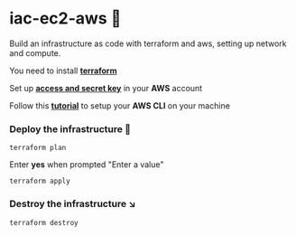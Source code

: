 # iac-ec2-aws :hammer:

Build an infrastructure as code with terraform and aws, setting up network and compute.

You need to install [**terraform**](https://www.terraform.io/)

Set up [**access and secret key**](https://k21academy.com/amazon-web-services/create-access-and-secret-keys-in-aws/) in your **AWS** account

Follow this [**tutorial**](https://medium.com/@nickjabs/installing-and-configuring-the-aws-cli-on-windows-with-wsl2-72f2b72d21bc) to setup your **AWS CLI** on your machine 

### Deploy the infrastructure :rocket:

```
terraform plan 
```

Enter **yes**    when prompted "Enter a value"

```
terraform apply
```


### Destroy the infrastructure :arrow_lower_right:

```
terraform destroy
```